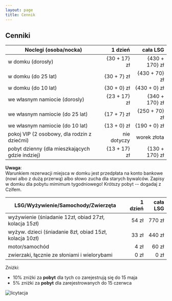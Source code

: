 ```yaml
---
layout: page
title: Cennik
---
```


## Cenniki

<!--
Tutaj tekst dla Czifa, nie dla konsumpcji publicznej :)

Opłatę za LSG będziemy wliczać w noclegi dla zmniejszenia ilości negocjacji ze strony uczęstników!
W poniższej tabeli piszemy ceny tak o: {Alaska + LSG}. Na stronie się potem będzie pokazywała suma.

Od VIPów wybrać tak samo: dorosły 17/170 dorosły, do 25 lat 7/70
-->

| Noclegi (osoba/nocka)                           |       1 dzień |       cała LSG |
| ----------------------------------------------- | ------------: | -------------: |
| w domku (dorosły)                               |  {30 + 17} zł | {430 + 170} zł |
| w domku (do 25 lat)                             |  {30 +  7} zł | {430 +  70} zł |
| w domku (do 10 lat)                             |  {30 +  0} zł | {430 +   0} zł |
| we własnym namiocie (dorosly)                   |  {23 + 17} zł | {340 + 170} zł |
| we własnym namiocie (do 25 lat)                 |  {17 +  7} zł | {250 +  70} zł |
| we własnym namiocie (do 10 lat)                 |  {13 +  0} zł | {190 +   0} zł |
| pokoj VIP (2 osobowy, dla rodzin z dziećmi)     |   nie dotyczy |    worek złota |
| pobyt dzienny (dla mieszkających gdzie indziej) |  {13 + 17} zł | {130 + 170} zł |

**Uwaga**:  
Warunkiem rezerwacji miejsca w domku jest przedpłata na konto bankowe (nowi albo z dużą przerwą) albo słowo zucha dla starych bywalców. Zapisy w domku dla pobytu mimimum tygodniowego! Krótszy pobyt -- dogadaj z Czifem.

| LSG/Wyżywienie/Samochody/Zwierzęta                         | 1 dzień | cała LSG |
| ---------------------------------------------------------- | ------: | -------: |
| wyżywienie (śniadanie 12zł, obiad 27zł, kolacja 15zł)      |   54 zł |   770 zł |
| wyżyw. dzieci (śniadanie 8zł, obiad 15zł, kolacja 10zł)    |   33 zł |   440 zł |
| motor/samochód                                             |    4 zł |    60 zł |
| zwierzaki, łącznie ze słoniami i wielorybami               |    0 zł |     0 zł |

Zniżki:
- 10% zniżki za **pobyt** dla tych co zarejestrują się do 15 maja
- 5% zniżki za **pobyt** dla zarejestrowanych do 15 czerwca

![licytacja](/public/licytacja.jpg)
